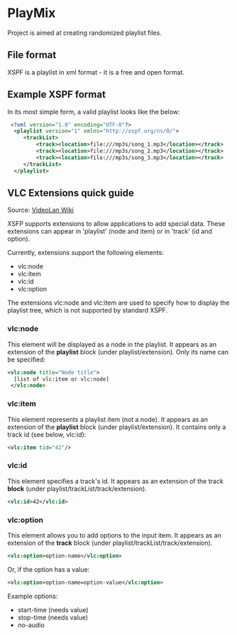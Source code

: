 # PlayMix

Project is aimed at creating randomized playlist files.

## File format
XSPF is a playlist in xml format - it is a free and open format.

## Example XSPF format
In its most simple form, a valid playlist looks like the below:

```xml
 <?xml version="1.0" encoding="UTF-8"?>
  <playlist version="1" xmlns="http://xspf.org/ns/0/">
     <trackList>
         <track><location>file:///mp3s/song_1.mp3</location></track>
         <track><location>file:///mp3s/song_2.mp3</location></track>
         <track><location>file:///mp3s/song_3.mp3</location></track>
     </trackList>
  </playlist>
```

## VLC Extensions quick guide
Source: [VideoLan Wiki](https://wiki.videolan.org/XSPF/)

XSFP supports extensions to allow applications to add special data. These extensions can appear in 'playlist' (node and item) or in 'track' (id and option).

Currently, extensions support the following elements:
* vlc:node
* vlc:item
* vlc:id
* vlc:option

The extensions vlc:node and vlc:item are used to specify how to display the playlist tree, which is not supported by standard XSPF.

### vlc:node

This element will be displayed as a node in the playlist. It appears as an extension of the **playlist** block (under playlist/extension). Only its name can be specified:
```xml
<vlc:node title="Node title">
  [list of vlc:item or vlc:node]
 </vlc:node>
```
### vlc:item

This element represents a playlist item (not a node). It appears as an extension of the **playlist** block (under playlist/extension). It contains only a track id (see below, vlc:id):
```xml
<vlc:item tid="42"/>
```
### vlc:id

This element specifies a track's id. It appears as an extension of the track **block** (under playlist/trackList/track/extension).
```xml
<vlc:id>42</vlc:id>
```
### vlc:option

This element allows you to add options to the input item. It appears as an extension of the **track** block (under playlist/trackList/track/extension).
```xml
<vlc:option>option-name</vlc:option>
```
Or, if the option has a value:

```xml
<vlc:option>option-name=option-value</vlc:option>
```
Example options:
* start-time (needs value)
* stop-time (needs value)
* no-audio
